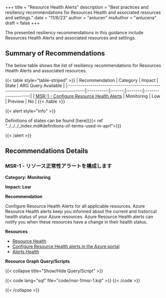 +++
title = "Resource Health Alerts"
description = "Best practices and resiliency recommendations for Resources Health and associated resources and settings."
date = "11/6/23"
author = "anlucen"
msAuthor = "anlucena"
draft = false
+++

The presented resiliency recommendations in this guidance include Resources Health Alerts and associated resources and settings.

## Summary of Recommendations

The below table shows the list of resiliency recommendations for Resources Health Alerts and associated resources.

{{< table style="table-striped" >}}
| Recommendation                                                                        |  Category  | Impact |  State  | ARG Query Available |
|:--------------------------------------------------------------------------------------|:----------:|:------:|:-------:|:-------------------:|
| [MSR-1 - Configure Resource Health Alerts](#msr-1---configure-resource-health-alerts) | Monitoring |  Low   | Preview |         No          |
{{< /table >}}

{{< alert style="info" >}}

Definitions of states can be found [here]({{< ref "../../../_index.md#definitions-of-terms-used-in-aprl">}})

{{< /alert >}}

## Recommendations Details

### MSR-1 - リソース正常性アラートを構成します

**Category: Monitoring**

**Impact: Low**

**Recommendation**

Configure Resource Health Alerts for all applicable resources. Azure Resource Health alerts keep you informed about the current and historical health status of your Azure resources. Azure Resource Health alerts can notify you when these resources have a change in their health status.

**Resources**

- [Resource Health](https://learn.microsoft.com/ja-jp/azure/service-health/resource-health-overview)
- [Configure Resource Health alerts in the Azure portal](https://learn.microsoft.com/ja-jp/azure/service-health/resource-health-alert-monitor-guide#create-a-resource-health-alert-rule-in-the-azure-portal)
- [Alerts Health](https://learn.microsoft.com/ja-jp/azure/service-health/alerts-activity-log-service-notifications-portal)

**Resource Graph Query/Scripts**

{{< collapse title="Show/Hide Query/Script" >}}

{{< code lang="sql" file="code/msr-1/msr-1.kql" >}} {{< /code >}}

{{< /collapse >}}

<br><br>
